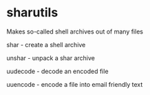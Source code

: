 # sharutils
Makes so-called shell archives out of many files



shar - create a shell archive    

unshar - unpack a shar archive    

uudecode - decode an encoded file    

uuencode - encode a file into email friendly text    
